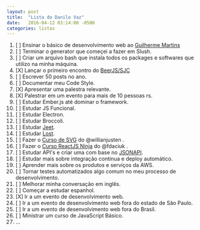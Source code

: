 ```yaml
---
layout: post
title:  "Lista do Danilo Vaz"
date:   2016-04-12 03:14:00 -0500
categories: listas
---
```


1. [ ] Ensinar o básico de desenvolvimento web ao [Guilherme Martins](https://github.com/gMartinsC)
1. [ ] Terminar o generator que começei a fazer em Slush.
1. [ ] Criar um arquivo bash que instala todos os packages e softwares que utilizo na minha máquina.
1. [X] Lançar o primeiro encontro do [BeerJS/SJC](https://github.com/beerjs/sjc)
1. [ ] Escrever 50 posts no ano.
1. [ ] Documentar meu Code Style.
1. [X] Apresentar uma palestra relevante.
1. [X] Palestrar em um evento para mais de 10 pessoas rs.
1. [ ] Estudar Ember.js até dominar o framework.
1. [ ] Estudar JS Funcional.
1. [ ] Estudar Electron.
1. [ ] Estudar Broccoli.
1. [ ] Estudar [Jeet](http://jeet.gs/).
1. [ ] Estudar [Lost](http://peterramsing.github.io/lost/).
1. [ ] Fazer o [Curso de SVG](http://willianjusten.com.br/pre-venda-curso-de-svg/) do @willianjusten .
1. [ ] Fazer o [Curso ReactJS Ninja](http://blog.da2k.com.br/curso-reactjs-ninja/) do @fdaciuk .
1. [ ] Estudar API's e criar uma com base no [JSONAPI](http://jsonapi.org/).
1. [ ] Estudar mais sobre integração contínua  e deploy automático.
1. [ ] Aprender mais sobre os produtos e serviços da AWS.
1. [ ] Tornar testes automatizados algo comum no meu processo de desenvolvimento.
1. [ ] Melhorar minha conversação em inglês.
1. [ ] Começar a estudar espanhol.
1. [X] Ir a um evento de desenvolvimento web.
1. [ ] Ir a um evento de desenvolvimento web fora do estado de São Paulo.
1. [ ] Ir a um evento de desenvolvimento web fora do Brasil.
1. [ ] Ministrar um curso de JavaScript Básico.
1. ...
